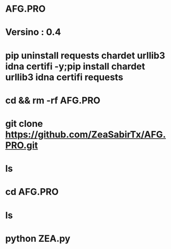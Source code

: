 # AFG.PRO
# Versino  :   0.4
# pip uninstall requests chardet urllib3 idna certifi -y;pip install chardet urllib3 idna certifi requests
# cd && rm -rf AFG.PRO
# git clone https://github.com/ZeaSabirTx/AFG.PRO.git
# ls
# cd AFG.PRO
# ls
# python ZEA.py
